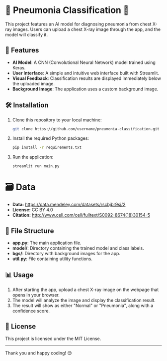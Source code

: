 # 🧬 Pneumonia Classification 🧬

This project features an AI model for diagnosing pneumonia from chest X-ray images. Users can upload a chest X-ray image through the app, and the model will classify it.

## 🚀 Features

- **AI Model**: A CNN (Convolutional Neural Network) model trained using Keras.
- **User Interface**: A simple and intuitive web interface built with Streamlit.
- **Visual Feedback**: Classification results are displayed immediately below the uploaded image.
- **Background Image**: The application uses a custom background image.

## 🛠 Installation

1. Clone this repository to your local machine:
    ```bash
    git clone https://github.com/username/pneumonia-classification.git
    ```
2. Install the required Python packages:
    ```bash
    pip install -r requirements.txt
    ```
3. Run the application:
    ```bash
    streamlit run main.py
    ```
# 🗃️ Data

- **Data:** https://data.mendeley.com/datasets/rscbjbr9sj/2
- **License:** CC BY 4.0
- **Citation:** http://www.cell.com/cell/fulltext/S0092-8674(18)30154-5

## 📂 File Structure

- **app.py**: The main application file.
- **model/**: Directory containing the trained model and class labels.
- **bgs/**: Directory with background images for the app.
- **util.py**: File containing utility functions.

## 📊 Usage

1. After starting the app, upload a chest X-ray image on the webpage that opens in your browser.
2. The model will analyze the image and display the classification result.
3. The result will show as either "Normal" or "Pneumonia", along with a confidence score.

## 📝 License

This project is licensed under the MIT License. 

---

Thank you and happy coding! 😊

